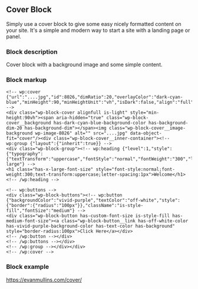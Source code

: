 ## Cover Block
Simply use a cover block to give some easy nicely formatted content on your site. It's a simple and modern way to start a site with a landing page or panel.

### Block description
Cover block with a background image and some simple content.

### Block markup
```
<!-- wp:cover {"url":"....jpg","id":8026,"dimRatio":20,"overlayColor":"dark-cyan-blue","minHeight":90,"minHeightUnit":"vh","isDark":false,"align":"full"} -->
<div class="wp-block-cover alignfull is-light" style="min-height:90vh"><span aria-hidden="true" class="wp-block-cover__background has-dark-cyan-blue-background-color has-background-dim-20 has-background-dim"></span><img class="wp-block-cover__image-background wp-image-8026" alt="" src="....jpg" data-object-fit="cover"/><div class="wp-block-cover__inner-container"><!-- wp:group {"layout":{"inherit":true}} -->
<div class="wp-block-group"><!-- wp:heading {"level":1,"style":{"typography":{"textTransform":"uppercase","fontStyle":"normal","fontWeight":"300","letterSpacing":"1px"}},"fontSize":"x-large"} -->
<h1 class="has-x-large-font-size" style="font-style:normal;font-weight:300;text-transform:uppercase;letter-spacing:1px">Welcome</h1>
<!-- /wp:heading -->

<!-- wp:buttons -->
<div class="wp-block-buttons"><!-- wp:button {"backgroundColor":"vivid-purple","textColor":"off-white","style":{"border":{"radius":"100px"}},"className":"is-style-fill","fontSize":"medium"} -->
<div class="wp-block-button has-custom-font-size is-style-fill has-medium-font-size"><a class="wp-block-button__link has-off-white-color has-vivid-purple-background-color has-text-color has-background" style="border-radius:100px">Click Here</a></div>
<!-- /wp:button --></div>
<!-- /wp:buttons --></div>
<!-- /wp:group --></div></div>
<!-- /wp:cover -->
```

### Block example
https://evanmullins.com/cover/